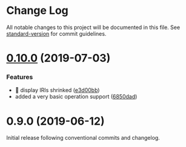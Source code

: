 # Change Log

All notable changes to this project will be documented in this file. See [standard-version](https://github.com/conventional-changelog/standard-version) for commit guidelines.

<a name="0.10.0"></a>
# [0.10.0](https://github.com/hypermedia-app/generic-hypermedia-app/compare/v0.9.0...v0.10.0) (2019-07-03)


### Features

* 🎸 display IRIs shrinked ([e3d00bb](https://github.com/hypermedia-app/generic-hypermedia-app/commit/e3d00bb))
* added a very basic operation support ([6850dad](https://github.com/hypermedia-app/generic-hypermedia-app/commit/6850dad))



<a name="0.9.0"></a>
# 0.9.0 (2019-06-12)

Initial release following conventional commits and changelog.

